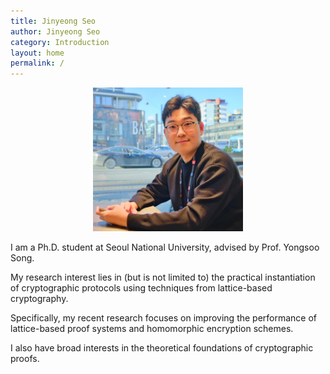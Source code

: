 ```yaml
---
title: Jinyeong Seo
author: Jinyeong Seo
category: Introduction
layout: home
permalink: /
---
```

<p align="center">
  <img src="./files/photo.jpeg" width="240px" height="230px" title="my_photo"/>
</p>

I am a Ph.D. student at Seoul National University, advised by Prof. Yongsoo Song. 

My research interest lies in (but is not limited to) the practical instantiation of cryptographic protocols using techniques from lattice-based cryptography. 

Specifically, my recent research focuses on improving the performance of lattice-based proof systems and homomorphic encryption schemes. 

I also have broad interests in the theoretical foundations of cryptographic proofs. 
